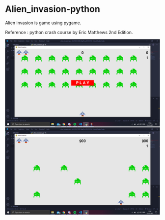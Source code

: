 # Alien_invasion-python 


Alien invasion is game using pygame.

Reference : python crash course by Eric Matthews 2nd Edition.

<img src="ss1.png" width="600">

<img src="ss2.png" width="600">
